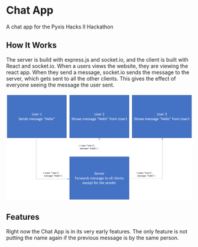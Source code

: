 # Chat App
A chat app for the Pyxis Hacks II Hackathon

## How It Works
The server is build with express.js and socket.io, and the client is built with React and socket.io. When a users views the website, they are viewing the react app. When they send a message, socket.io sends the message to the server, which gets sent to all the other clients. This gives the effect of everyone seeing the message the user sent.\
<br />
<img src="imgs/ChatAppFlowChart.png" width=1000 />

## Features
Right now the Chat App is in its very early features. The only feature is not putting the name again if the previous message is by the same person.
